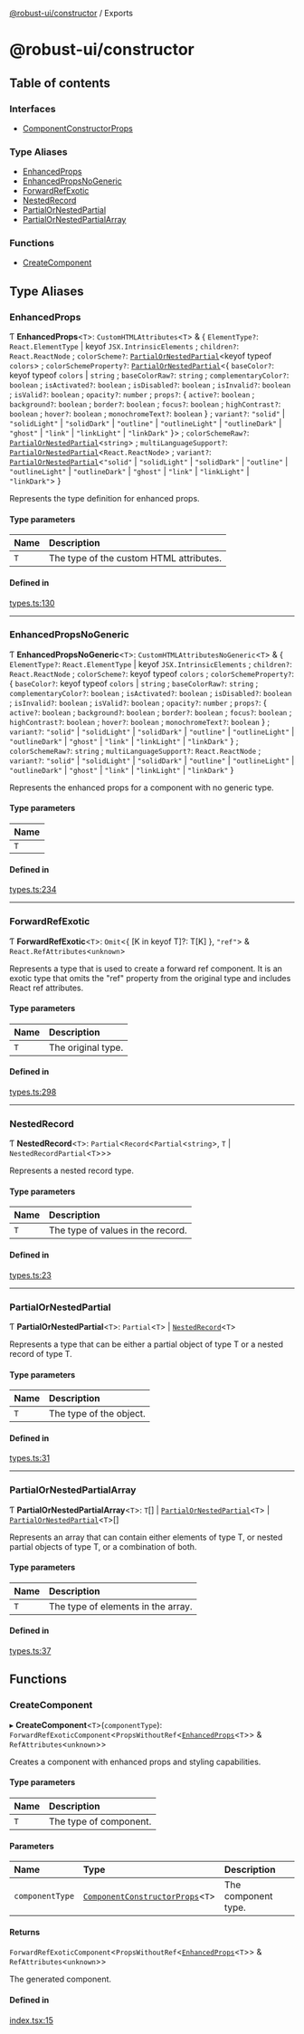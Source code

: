 [@robust-ui/constructor](README.md) / Exports

# @robust-ui/constructor

## Table of contents

### Interfaces

- [ComponentConstructorProps](interfaces/ComponentConstructorProps.md)

### Type Aliases

- [EnhancedProps](modules.md#enhancedprops)
- [EnhancedPropsNoGeneric](modules.md#enhancedpropsnogeneric)
- [ForwardRefExotic](modules.md#forwardrefexotic)
- [NestedRecord](modules.md#nestedrecord)
- [PartialOrNestedPartial](modules.md#partialornestedpartial)
- [PartialOrNestedPartialArray](modules.md#partialornestedpartialarray)

### Functions

- [CreateComponent](modules.md#createcomponent)

## Type Aliases

### EnhancedProps

Ƭ **EnhancedProps**\<`T`\>: `CustomHTMLAttributes`\<`T`\> & \{ `ElementType?`: `React.ElementType` \| keyof `JSX.IntrinsicElements` ; `children?`: `React.ReactNode` ; `colorScheme?`: [`PartialOrNestedPartial`](modules.md#partialornestedpartial)\<keyof typeof `colors`\> ; `colorSchemeProperty?`: [`PartialOrNestedPartial`](modules.md#partialornestedpartial)\<\{ `baseColor?`: keyof typeof `colors` \| `string` ; `baseColorRaw?`: `string` ; `complementaryColor?`: `boolean` ; `isActivated?`: `boolean` ; `isDisabled?`: `boolean` ; `isInvalid?`: `boolean` ; `isValid?`: `boolean` ; `opacity?`: `number` ; `props?`: \{ `active?`: `boolean` ; `background?`: `boolean` ; `border?`: `boolean` ; `focus?`: `boolean` ; `highContrast?`: `boolean` ; `hover?`: `boolean` ; `monochromeText?`: `boolean` } ; `variant?`: `"solid"` \| `"solidLight"` \| `"solidDark"` \| `"outline"` \| `"outlineLight"` \| `"outlineDark"` \| `"ghost"` \| `"link"` \| `"linkLight"` \| `"linkDark"` }\> ; `colorSchemeRaw?`: [`PartialOrNestedPartial`](modules.md#partialornestedpartial)\<`string`\> ; `multiLanguageSupport?`: [`PartialOrNestedPartial`](modules.md#partialornestedpartial)\<`React.ReactNode`\> ; `variant?`: [`PartialOrNestedPartial`](modules.md#partialornestedpartial)\<`"solid"` \| `"solidLight"` \| `"solidDark"` \| `"outline"` \| `"outlineLight"` \| `"outlineDark"` \| `"ghost"` \| `"link"` \| `"linkLight"` \| `"linkDark"`\> }

Represents the type definition for enhanced props.

#### Type parameters

| Name | Description                             |
| :--- | :-------------------------------------- |
| `T`  | The type of the custom HTML attributes. |

#### Defined in

[types.ts:130](https://github.com/nahuelRosas/robust-ui/blob/bbc15f2/packages/constructor/src/types.ts#L130)

---

### EnhancedPropsNoGeneric

Ƭ **EnhancedPropsNoGeneric**\<`T`\>: `CustomHTMLAttributesNoGeneric`\<`T`\> & \{ `ElementType?`: `React.ElementType` \| keyof `JSX.IntrinsicElements` ; `children?`: `React.ReactNode` ; `colorScheme?`: keyof typeof `colors` ; `colorSchemeProperty?`: \{ `baseColor?`: keyof typeof `colors` \| `string` ; `baseColorRaw?`: `string` ; `complementaryColor?`: `boolean` ; `isActivated?`: `boolean` ; `isDisabled?`: `boolean` ; `isInvalid?`: `boolean` ; `isValid?`: `boolean` ; `opacity?`: `number` ; `props?`: \{ `active?`: `boolean` ; `background?`: `boolean` ; `border?`: `boolean` ; `focus?`: `boolean` ; `highContrast?`: `boolean` ; `hover?`: `boolean` ; `monochromeText?`: `boolean` } ; `variant?`: `"solid"` \| `"solidLight"` \| `"solidDark"` \| `"outline"` \| `"outlineLight"` \| `"outlineDark"` \| `"ghost"` \| `"link"` \| `"linkLight"` \| `"linkDark"` } ; `colorSchemeRaw?`: `string` ; `multiLanguageSupport?`: `React.ReactNode` ; `variant?`: `"solid"` \| `"solidLight"` \| `"solidDark"` \| `"outline"` \| `"outlineLight"` \| `"outlineDark"` \| `"ghost"` \| `"link"` \| `"linkLight"` \| `"linkDark"` }

Represents the enhanced props for a component with no generic type.

#### Type parameters

| Name |
| :--- |
| `T`  |

#### Defined in

[types.ts:234](https://github.com/nahuelRosas/robust-ui/blob/bbc15f2/packages/constructor/src/types.ts#L234)

---

### ForwardRefExotic

Ƭ **ForwardRefExotic**\<`T`\>: `Omit`\<\{ [K in keyof T]?: T[K] }, `"ref"`\> & `React.RefAttributes`\<`unknown`\>

Represents a type that is used to create a forward ref component.
It is an exotic type that omits the "ref" property from the original type
and includes React ref attributes.

#### Type parameters

| Name | Description        |
| :--- | :----------------- |
| `T`  | The original type. |

#### Defined in

[types.ts:298](https://github.com/nahuelRosas/robust-ui/blob/bbc15f2/packages/constructor/src/types.ts#L298)

---

### NestedRecord

Ƭ **NestedRecord**\<`T`\>: `Partial`\<`Record`\<`Partial`\<`string`\>, `T` \| `NestedRecordPartial`\<`T`\>\>\>

Represents a nested record type.

#### Type parameters

| Name | Description                       |
| :--- | :-------------------------------- |
| `T`  | The type of values in the record. |

#### Defined in

[types.ts:23](https://github.com/nahuelRosas/robust-ui/blob/bbc15f2/packages/constructor/src/types.ts#L23)

---

### PartialOrNestedPartial

Ƭ **PartialOrNestedPartial**\<`T`\>: `Partial`\<`T`\> \| [`NestedRecord`](modules.md#nestedrecord)\<`T`\>

Represents a type that can be either a partial object of type T or a nested record of type T.

#### Type parameters

| Name | Description             |
| :--- | :---------------------- |
| `T`  | The type of the object. |

#### Defined in

[types.ts:31](https://github.com/nahuelRosas/robust-ui/blob/bbc15f2/packages/constructor/src/types.ts#L31)

---

### PartialOrNestedPartialArray

Ƭ **PartialOrNestedPartialArray**\<`T`\>: `T`[] \| [`PartialOrNestedPartial`](modules.md#partialornestedpartial)\<`T`\> \| [`PartialOrNestedPartial`](modules.md#partialornestedpartial)\<`T`\>[]

Represents an array that can contain either elements of type T, or nested partial objects of type T, or a combination of both.

#### Type parameters

| Name | Description                        |
| :--- | :--------------------------------- |
| `T`  | The type of elements in the array. |

#### Defined in

[types.ts:37](https://github.com/nahuelRosas/robust-ui/blob/bbc15f2/packages/constructor/src/types.ts#L37)

## Functions

### CreateComponent

▸ **CreateComponent**\<`T`\>(`componentType`): `ForwardRefExoticComponent`\<`PropsWithoutRef`\<[`EnhancedProps`](modules.md#enhancedprops)\<`T`\>\> & `RefAttributes`\<`unknown`\>\>

Creates a component with enhanced props and styling capabilities.

#### Type parameters

| Name | Description            |
| :--- | :--------------------- |
| `T`  | The type of component. |

#### Parameters

| Name            | Type                                                                          | Description         |
| :-------------- | :---------------------------------------------------------------------------- | :------------------ |
| `componentType` | [`ComponentConstructorProps`](interfaces/ComponentConstructorProps.md)\<`T`\> | The component type. |

#### Returns

`ForwardRefExoticComponent`\<`PropsWithoutRef`\<[`EnhancedProps`](modules.md#enhancedprops)\<`T`\>\> & `RefAttributes`\<`unknown`\>\>

The generated component.

#### Defined in

[index.tsx:15](https://github.com/nahuelRosas/robust-ui/blob/bbc15f2/packages/constructor/src/index.tsx#L15)
